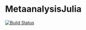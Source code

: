 # MetaanalysisJulia

[![Build Status](https://github.com/arinbasu/MetaanalysisJulia.jl/actions/workflows/CI.yml/badge.svg?branch=main)](https://github.com/arinbasu/MetaanalysisJulia.jl/actions/workflows/CI.yml?query=branch%3Amain)
